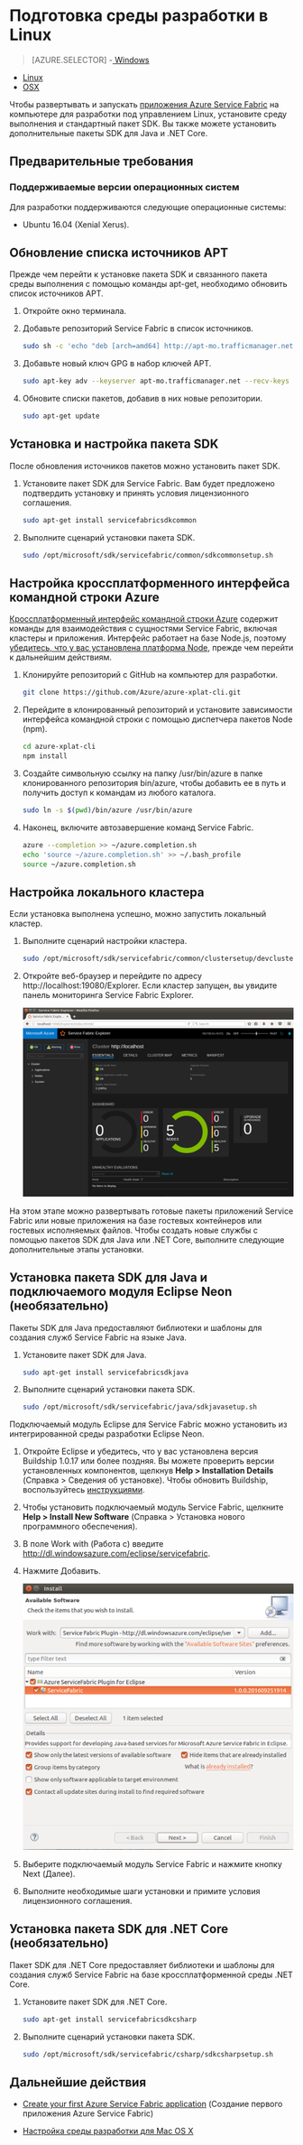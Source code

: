 <properties
   pageTitle="Настройка среды разработки в Linux | Microsoft Azure"
   description="Установите среду выполнения и пакет SDK, а затем создайте локальный кластер разработки в Linux. После этого вы сможете создавать приложения."
   services="service-fabric"
   documentationCenter=".net"
   authors="seanmck"
   manager="timlt"
   editor=""/>

<tags
   ms.service="service-fabric"
   ms.devlang="dotNet"
   ms.topic="get-started-article"
   ms.tgt_pltfrm="NA"
   ms.workload="NA"
   ms.date="09/26/2016"
   ms.author="seanmck"/>

# Подготовка среды разработки в Linux


> [AZURE.SELECTOR]
-[ Windows](service-fabric-get-started.md)
- [Linux](service-fabric-get-started-linux.md)
- [OSX](service-fabric-get-started-mac.md)

 Чтобы развертывать и запускать [приложения Azure Service Fabric](service-fabric-application-model.md) на компьютере для разработки под управлением Linux, установите среду выполнения и стандартный пакет SDK. Вы также можете установить дополнительные пакеты SDK для Java и .NET Core.

## Предварительные требования
### Поддерживаемые версии операционных систем
Для разработки поддерживаются следующие операционные системы:

- Ubuntu 16.04 (Xenial Xerus).

## Обновление списка источников APT

Прежде чем перейти к установке пакета SDK и связанного пакета среды выполнения с помощью команды apt-get, необходимо обновить список источников APT.

1. Откройте окно терминала.
2. Добавьте репозиторий Service Fabric в список источников.

    ```bash
    sudo sh -c 'echo "deb [arch=amd64] http://apt-mo.trafficmanager.net/repos/servicefabric/ trusty main" > /etc/apt/sources.list.d/servicefabric.list'
    ```

3. Добавьте новый ключ GPG в набор ключей APT.

    ```bash
    sudo apt-key adv --keyserver apt-mo.trafficmanager.net --recv-keys 417A0893
    ```

4. Обновите списки пакетов, добавив в них новые репозитории.

    ```bash
    sudo apt-get update
    ```

## Установка и настройка пакета SDK

После обновления источников пакетов можно установить пакет SDK.

1. Установите пакет SDK для Service Fabric. Вам будет предложено подтвердить установку и принять условия лицензионного соглашения.

    ```bash
    sudo apt-get install servicefabricsdkcommon
    ```

2. Выполните сценарий установки пакета SDK.

    ```bash
    sudo /opt/microsoft/sdk/servicefabric/common/sdkcommonsetup.sh
    ```

## Настройка кроссплатформенного интерфейса командной строки Azure

[Кроссплатформенный интерфейс командной строки Azure][azure-xplat-cli-github] содержит команды для взаимодействия с сущностями Service Fabric, включая кластеры и приложения. Интерфейс работает на базе Node.js, поэтому [убедитесь, что у вас установлена платформа Node][install-node], прежде чем перейти к дальнейшим действиям.

1. Клонируйте репозиторий с GitHub на компьютер для разработки.

    ```bash
    git clone https://github.com/Azure/azure-xplat-cli.git
    ```

2. Перейдите в клонированный репозиторий и установите зависимости интерфейса командной строки с помощью диспетчера пакетов Node (npm).

    ```bash
    cd azure-xplat-cli
    npm install
    ```

3. Создайте символьную ссылку на папку /usr/bin/azure в папке клонированного репозитория bin/azure, чтобы добавить ее в путь и получить доступ к командам из любого каталога.

    ```bash
    sudo ln -s $(pwd)/bin/azure /usr/bin/azure
    ```

4. Наконец, включите автозавершение команд Service Fabric.

    ```bash
    azure --completion >> ~/azure.completion.sh
    echo 'source ~/azure.completion.sh' >> ~/.bash_profile
    source ~/azure.completion.sh
    ```

## Настройка локального кластера

Если установка выполнена успешно, можно запустить локальный кластер.

1. Выполните сценарий настройки кластера.

    ```bash
    sudo /opt/microsoft/sdk/servicefabric/common/clustersetup/devclustersetup.sh
    ```

2. Откройте веб-браузер и перейдите по адресу http://localhost:19080/Explorer. Если кластер запущен, вы увидите панель мониторинга Service Fabric Explorer.

    ![Обозреватель Service Fabric Explorer в Linux][sfx-linux]

На этом этапе можно развертывать готовые пакеты приложений Service Fabric или новые приложения на базе гостевых контейнеров или гостевых исполняемых файлов. Чтобы создать новые службы с помощью пакетов SDK для Java или .NET Core, выполните следующие дополнительные этапы установки.

## Установка пакета SDK для Java и подключаемого модуля Eclipse Neon (необязательно)

Пакеты SDK для Java предоставляют библиотеки и шаблоны для создания служб Service Fabric на языке Java.

1. Установите пакет SDK для Java.

    ```bash
    sudo apt-get install servicefabricsdkjava
    ```

2. Выполните сценарий установки пакета SDK.

    ```bash
    sudo /opt/microsoft/sdk/servicefabric/java/sdkjavasetup.sh
    ```

Подключаемый модуль Eclipse для Service Fabric можно установить из интегрированной среды разработки Eclipse Neon.

1. Откройте Eclipse и убедитесь, что у вас установлена версия Buildship 1.0.17 или более поздняя. Вы можете проверить версии установленных компонентов, щелкнув **Help > Installation Details** (Справка > Сведения об установке). Чтобы обновить Buildship, воспользуйтесь [инструкциями][buildship-update].

2. Чтобы установить подключаемый модуль Service Fabric, щелкните **Help > Install New Software** (Справка > Установка нового программного обеспечения).

3. В поле Work with (Работа с) введите http://dl.windowsazure.com/eclipse/servicefabric.

4. Нажмите Добавить.

    ![Подключаемый модуль Eclipse][sf-eclipse-plugin]

5. Выберите подключаемый модуль Service Fabric и нажмите кнопку Next (Далее).

6. Выполните необходимые шаги установки и примите условия лицензионного соглашения.

## Установка пакета SDK для .NET Core (необязательно)

Пакет SDK для .NET Core предоставляет библиотеки и шаблоны для создания служб Service Fabric на базе кроссплатформенной среды .NET Core.

1. Установите пакет SDK для .NET Core.

    ```bash
    sudo apt-get install servicefabricsdkcsharp
    ```

2. Выполните сценарий установки пакета SDK.

    ```bash
    sudo /opt/microsoft/sdk/servicefabric/csharp/sdkcsharpsetup.sh
    ```

## Дальнейшие действия

- [Create your first Azure Service Fabric application](service-fabric-create-your-first-linux-application-with-java.md) (Создание первого приложения Azure Service Fabric)

- [Настройка среды разработки для Mac OS X](service-fabric-get-started-mac.md)


<!-- Links -->

[azure-xplat-cli-github]: https://github.com/Azure/azure-xplat-cli
[install-node]: https://nodejs.org/en/download/package-manager/#installing-node-js-via-package-manager
[buildship-update]: https://projects.eclipse.org/projects/tools.buildship

<!--Images -->

[sf-eclipse-plugin]: ./media/service-fabric-get-started-linux/service-fabric-eclipse-plugin.png
[sfx-linux]: ./media/service-fabric-get-started-linux/sfx-linux.png

<!---HONumber=AcomDC_0928_2016-->